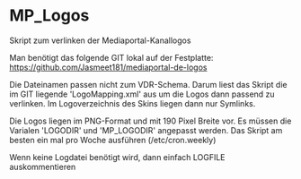 # MP_Logos

Skript zum verlinken der Mediaportal-Kanallogos

Man benötigt das folgende GIT lokal auf der Festplatte:
https://github.com/Jasmeet181/mediaportal-de-logos

Die Dateinamen passen nicht zum VDR-Schema. Darum liest das Skript die im GIT liegende 'LogoMapping.xml' aus um die Logos dann passend zu verlinken. Im Logoverzeichnis des Skins liegen dann nur Symlinks.

Die Logos liegen im PNG-Format und mit 190 Pixel Breite vor. Es müssen die Varialen 'LOGODIR' und 'MP_LOGODIR' angepasst werden. Das Skript am besten ein mal pro Woche ausführen (/etc/cron.weekly)

Wenn keine Logdatei benötigt wird, dann einfach LOGFILE auskommentieren
